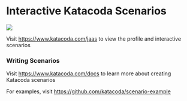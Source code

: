 # Interactive Katacoda Scenarios

[![](http://shields.katacoda.com/katacoda/jaas/count.svg)](https://www.katacoda.com/jaas "Get your profile on Katacoda.com")

Visit https://www.katacoda.com/jaas to view the profile and interactive scenarios

### Writing Scenarios
Visit https://www.katacoda.com/docs to learn more about creating Katacoda scenarios

For examples, visit https://github.com/katacoda/scenario-example
